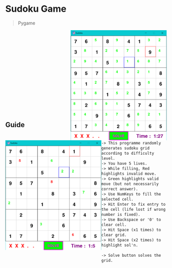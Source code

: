 # Sudoku Game 
> Pygame 
<p>
  <img align="right" width="300em" src="https://github.com/smrnjeet222/Python_Apps/blob/master/SudokuSolver/3.png">
  <img align="left" width="300em" src="https://github.com/smrnjeet222/Python_Apps/blob/master/SudokuSolver/2.png">
 </p>
 
 <br><br><br><br><br><br><br><br><br><br><br><br><br><br><br>
 
## Guide
```
-> This programme randomly generates sudoku grid according to difficulty level.
-> You have 5 lives.
-> While filling, Red highlights invalid move. 
-> Green highlights valid move (but not necessarily correct answer). 
-> Use NumKeys to fill the selected cell.
-> Hit Enter to fix entry to the cell (life lost if wrong number is fixed).
-> Use Backspace or '0' to clear cell.
-> Hit Space (x1 times) to clear grid.
-> Hit Space (x2 times) to highlight sol'n.

-> Solve button solves the grid. 
```
